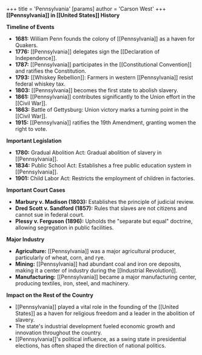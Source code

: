 +++
 title = 'Pennsylvania'
[params]
	author = 'Carson West'
+++
**[[Pennsylvania]] in [[United States]] History**

**Timeline of Events**

* **1681:** William Penn founds the colony of [[Pennsylvania]] as a haven for Quakers.
* **1776:** [[Pennsylvania]] delegates sign the [[Declaration of Independence]].
* **1787:** [[Pennsylvania]] participates in the [[Constitutional Convention]] and ratifies the Constitution.
* **1793:** [[Whiskey Rebellion]]: Farmers in western [[Pennsylvania]] resist federal whiskey tax.
* **1803:** [[Pennsylvania]] becomes the first state to abolish slavery.
* **1861:** [[Pennsylvania]] contributes significantly to the Union effort in the [[Civil War]].
* **1863:** Battle of Gettysburg: Union victory marks a turning point in the [[Civil War]].
* **1915:** [[Pennsylvania]] ratifies the 19th Amendment, granting women the right to vote.

**Important Legislation**

* **1780:** Gradual Abolition Act: Gradual abolition of slavery in [[Pennsylvania]].
* **1834:** Public School Act: Establishes a free public education system in [[Pennsylvania]].
* **1901:** Child Labor Act: Restricts the employment of children in factories.

**Important Court Cases**

* **Marbury v. Madison (1803):** Establishes the principle of judicial review.
* **Dred Scott v. Sandford (1857):** Rules that slaves are not citizens and cannot sue in federal court.
* **Plessy v. Ferguson (1896):** Upholds the "separate but equal" doctrine, allowing segregation in public facilities.

**Major Industry**

* **Agriculture:** [[Pennsylvania]] was a major agricultural producer, particularly of wheat, corn, and rye.
* **Mining:** [[Pennsylvania]] had abundant coal and iron ore deposits, making it a center of industry during the [[Industrial Revolution]].
* **Manufacturing:** [[Pennsylvania]] became a major manufacturing center, producing textiles, iron, steel, and machinery.

**Impact on the Rest of the Country**

* [[Pennsylvania]] played a vital role in the founding of the [[United States]] as a haven for religious freedom and a leader in the abolition of slavery.
* The state's industrial development fueled economic growth and innovation throughout the country.
* [[Pennsylvania]]'s political influence, as a swing state in presidential elections, has often shaped the direction of national politics.